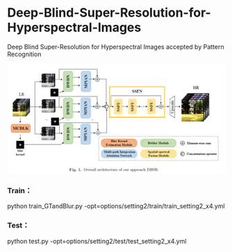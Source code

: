 # Deep-Blind-Super-Resolution-for-Hyperspectral-Images
Deep Blind Super-Resolution for Hyperspectral Images 
accepted by Pattern Recognition

![Alt Text](DBSR/figs/Quicker_20240715_164741.png)

### Train：

python train_GTandBlur.py -opt=options/setting2/train/train_setting2_x4.yml

### Test：
python test.py -opt=options/setting2/test/test_setting2_x4.yml
